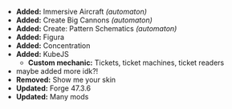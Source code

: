 - **Added:** Immersive Aircraft _(automaton)_
- **Added:** Create Big Cannons _(automaton)_
- **Added:** Create: Pattern Schematics _(automaton)_
- **Added:** Figura
- **Added:** Concentration
- **Added:** KubeJS
  - **Custom mechanic:** Tickets, ticket machines, ticket readers
- maybe added more idk?!
- **Removed:** Show me your skin
- **Updated:** Forge 47.3.6
- **Updated:** Many mods
